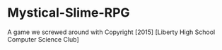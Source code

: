 # Mystical-Slime-RPG
A game we screwed around with
Copyright [2015] [Liberty High School Computer Science Club]
